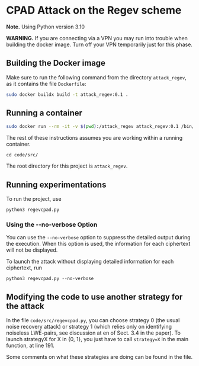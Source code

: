 # CPAD Attack on the Regev scheme

__Note.__ Using Python version 3.10

__WARNING.__  If you are connecting via a VPN you may run into trouble when building the docker image.  Turn off your VPN temporarily just for this phase.  

## Building the Docker image  
Make sure to run the following command from the directory ``attack_regev``, as it contains the file ``Dockerfile``:  
``` bash
sudo docker buildx build -t attack_regev:0.1 .
```

## Running a container  
``` bash
sudo docker run --rm -it -v $(pwd):/attack_regev attack_regev:0.1 /bin/bash
```

The rest of these instructions assumes you are working within a running container.

```
cd code/src/
```

The root directory for this project is ``attack_regev``.


## Running experimentations  

To run the project, use
```
python3 regevcpad.py
```

### Using the --no-verbose Option

You can use the `--no-verbose` option to suppress the detailed output during the execution. When this option is used, the information for each ciphertext will not be displayed.

To launch the attack without displaying detailed information for each ciphertext, run
```
python3 regevcpad.py --no-verbose
```

## Modifying the code to use another strategy for the attack

In the file `code/src/regevcpad.py`, you can choose strategy 0 (the usual noise recovery attack) or strategy 1 (which relies only on identifying noiseless LWE-pairs, see discussion at en of Sect. 3.4 in the paper). To launch strategyX for X in {0, 1}, you just have to call `strategy=X` in the main function, at line 191.

Some comments on what these strategies are doing can be found in the file.